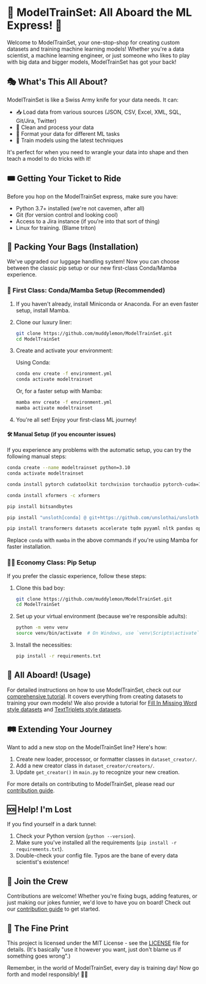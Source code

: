 # 🚂 ModelTrainSet: All Aboard the ML Express! 🚂

Welcome to ModelTrainSet, your one-stop-shop for creating custom datasets and training machine learning models! Whether you're a data scientist, a machine learning engineer, or just someone who likes to play with big data and bigger models, ModelTrainSet has got your back!

## 🎭 What's This All About?

ModelTrainSet is like a Swiss Army knife for your data needs. It can:

- 📥 Load data from various sources (JSON, CSV, Excel, XML, SQL, Git/Jira, Twitter)
- 🧹 Clean and process your data
- 🎨 Format your data for different ML tasks
- 🚀 Train models using the latest techniques

It's perfect for when you need to wrangle your data into shape and then teach a model to do tricks with it!

## 🎟️ Getting Your Ticket to Ride

Before you hop on the ModelTrainSet express, make sure you have:

- Python 3.7+ installed (we're not cavemen, after all)
- Git (for version control and looking cool)
- Access to a Jira instance (if you're into that sort of thing)
- Linux for training. (Blame triton)

## 🧳 Packing Your Bags (Installation)

We've upgraded our luggage handling system! Now you can choose between the classic pip setup or our new first-class Conda/Mamba experience.

### 🌟 First Class: Conda/Mamba Setup (Recommended)

1. If you haven't already, install Miniconda or Anaconda. For an even faster setup, install Mamba.

2. Clone our luxury liner:

   ```bash
   git clone https://github.com/muddylemon/ModelTrainSet.git
   cd ModelTrainSet
   ```

3. Create and activate your environment:

   Using Conda:

   ```bash
   conda env create -f environment.yml
   conda activate modeltrainset
   ```

   Or, for a faster setup with Mamba:

   ```bash
   mamba env create -f environment.yml
   mamba activate modeltrainset
   ```

4. You're all set! Enjoy your first-class ML journey!

#### 🛠️ Manual Setup (if you encounter issues)

If you experience any problems with the automatic setup, you can try the following manual steps:

```bash
conda create --name modeltrainset python=3.10
conda activate modeltrainset

conda install pytorch cudatoolkit torchvision torchaudio pytorch-cuda=12.1 -c pytorch -c nvidia

conda install xformers -c xformers

pip install bitsandbytes

pip install "unsloth[conda] @ git+https://github.com/unslothai/unsloth.git"

pip install transformers datasets accelerate tqdm pyyaml nltk pandas openpyxl sqlalchemy gitpython jira python-dotenv peft trl
```

Replace `conda` with `mamba` in the above commands if you're using Mamba for faster installation.

### 🚶‍♂️ Economy Class: Pip Setup

If you prefer the classic experience, follow these steps:

1. Clone this bad boy:

   ```bash
   git clone https://github.com/muddylemon/ModelTrainSet.git
   cd ModelTrainSet
   ```

2. Set up your virtual environment (because we're responsible adults):

   ```bash
   python -m venv venv
   source venv/bin/activate  # On Windows, use `venv\Scripts\activate`
   ```

3. Install the necessities:

   ```bash
   pip install -r requirements.txt
   ```

## 🚂 All Aboard! (Usage)

For detailed instructions on how to use ModelTrainSet, check out our [comprehensive tutorial](docs/modeltrainset-tutorial.md). It covers everything from creating datasets to training your own models!
We also provide a tutorial for [Fill In Missing Word style datasets](tutorials/fill-in-missing-words-tutorial.md) and [TextTriplets style datasets](tutorials/text-triplets-tutorial.md).

## 🛤️ Extending Your Journey

Want to add a new stop on the ModelTrainSet line? Here's how:

1. Create new loader, processor, or formatter classes in `dataset_creator/`.
2. Add a new creator class in `dataset_creator/creators/`.
3. Update `get_creator()` in `main.py` to recognize your new creation.

For more details on contributing to ModelTrainSet, please read our [contribution guide](CONTRIBUTING.md).

## 🆘 Help! I'm Lost

If you find yourself in a dark tunnel:

1. Check your Python version (`python --version`).
2. Make sure you've installed all the requirements (`pip install -r requirements.txt`).
3. Double-check your config file. Typos are the bane of every data scientist's existence!

## 🤝 Join the Crew

Contributions are welcome! Whether you're fixing bugs, adding features, or just making our jokes funnier, we'd love to have you on board! Check out our [contribution guide](CONTRIBUTING.md) to get started.

## 📜 The Fine Print

This project is licensed under the MIT License - see the [LICENSE](LICENSE) file for details. (It's basically "use it however you want, just don't blame us if something goes wrong".)

Remember, in the world of ModelTrainSet, every day is training day! Now go forth and model responsibly! 🚂💨
